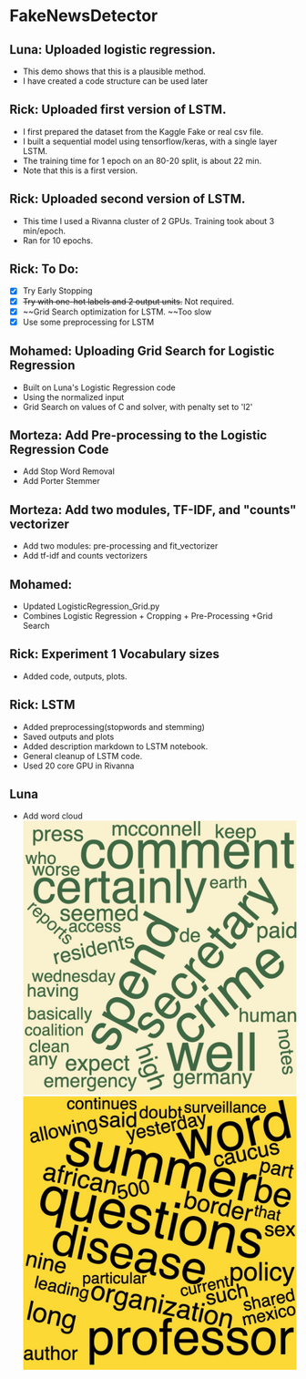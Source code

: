 # FakeNewsDetector

## Luna: Uploaded logistic regression.
  - This demo shows that this is a plausible method. 
  - I have created a code structure can be used later

## Rick: Uploaded first version of LSTM.
- I first prepared the dataset from the Kaggle Fake or real csv file.
- I built a sequential model using tensorflow/keras, with a single layer LSTM.
- The training time for 1 epoch on an 80-20 split, is about 22 min.
- Note that this is a first version.

## Rick: Uploaded second version of LSTM.
- This time I used a Rivanna cluster of 2 GPUs. Training took about 3 min/epoch.
- Ran for 10 epochs.
## Rick: To Do:
- [x] Try Early Stopping
- [x] ~~Try with one-hot labels and 2 output units.~~ Not required.
- [x] ~~Grid Search optimization for LSTM. ~~Too slow
- [x] Use some preprocessing for LSTM

## Mohamed: Uploading Grid Search for Logistic Regression
  - Built on Luna's Logistic Regression code
  - Using the normalized input
  - Grid Search on values of C and solver, with penalty set to 'l2'
## Morteza: Add Pre-processing to the Logistic Regression Code
  - Add Stop Word Removal 
  - Add Porter Stemmer
## Morteza: Add two modules, TF-IDF, and "counts" vectorizer
  - Add two modules: pre-processing and fit_vectorizer
  - Add tf-idf and counts vectorizers

## Mohamed: 
  - Updated LogisticRegression_Grid.py
  - Combines Logistic Regression + Cropping + Pre-Processing +Grid Search

## Rick: Experiment 1 Vocabulary sizes
  - Added code, outputs, plots.
## Rick: LSTM
  - Added preprocessing(stopwords and stemming)
  - Saved outputs and plots
  - Added description markdown to LSTM notebook.
  - General cleanup of LSTM code.
  - Used 20 core GPU in Rivanna

## Luna
  - Add word cloud
  ![TrueWords](https://github.com/Luna-Xinyue/FakeNewsDetector/blob/main/wordcloud-truewords.jpeg)
  ![FalseWords](https://github.com/Luna-Xinyue/FakeNewsDetector/blob/main/wordcloud-falsewords.jpeg)

